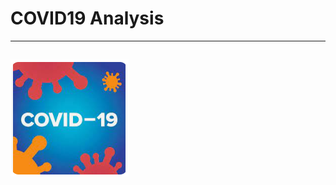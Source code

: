 # COVID19 Analysis
-----------------------------------------------------------

![](covid19_3.PNG)
--------------------------------
